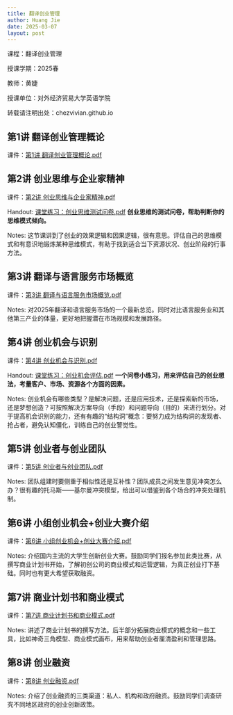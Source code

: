 ```yaml
---
title: 翻译创业管理
author: Huang Jie
date: 2025-03-07
layout: post
---
```


课程：翻译创业管理

授课学期：2025春

教师：黄婕

授课单位：对外经济贸易大学英语学院

转载请注明出处：chezvivian.github.io




## 第1讲 翻译创业管理概论

课件：[第1讲 翻译创业管理概论.pdf](https://chezvivian.github.io/class/entrepreneur_pdf/第1讲_翻译创业管理概论.pdf)

## 第2讲 创业思维与企业家精神

课件：[第2讲 创业思维与企业家精神.pdf](https://chezvivian.github.io/class/entrepreneur_pdf/第2讲_创业思维与企业家精神.pdf)

Handout: [课堂练习：创业思维测试问卷.pdf](https://chezvivian.github.io/class/entrepreneur_pdf/第2讲_创业思维测试问卷_handout.pdf) **创业思维的测试问卷，帮助判断你的思维模式倾向。**

Notes: 这节课讲到了创业的效果逻辑和因果逻辑，很有意思。评估自己的思维模式和有意识地锻炼某种思维模式，有助于找到适合当下资源状况、创业阶段的行事方法。

## 第3讲 翻译与语言服务市场概览

课件：[第3讲 翻译与语言服务市场概览.pdf](https://chezvivian.github.io/class/entrepreneur_pdf/第3讲_翻译与语言服务市场概览.pdf)

Notes: 对2025年翻译和语言服务市场的一个最新总览。同时对比语言服务业和其他第三产业的体量，更好地把握潜在市场规模和发展路径。

## 第4讲 创业机会与识别

课件：[第4讲 创业机会与识别.pdf](https://chezvivian.github.io/class/entrepreneur_pdf/第4讲_创业机会与识别.pdf)

Handout: [课堂练习：创业机会评估.pdf](https://chezvivian.github.io/class/entrepreneur_pdf/第4讲_创业机会评估_handout.pdf) **一个问卷小练习，用来评估自己的创业想法，考量客户、市场、资源各个方面的因素。**

Notes: 创业机会有哪些类型？是解决问题，还是应用技术，还是探索新的市场，还是梦想创造？可按照解决方案导向（手段）和问题导向（目的）来进行划分。对于提高机会识别的能力，还有有趣的“结构洞”概念：要努力成为结构洞的发现者、抢占者，避免认知僵化，训练自己的创业警觉性。

## 第5讲 创业者与创业团队

课件：[第5讲 创业者与创业团队.pdf](https://chezvivian.github.io/class/entrepreneur_pdf/第5讲_创业者与创业团队.pdf)

Notes: 团队组建时要侧重于相似性还是互补性？团队成员之间发生意见冲突怎么办？很有趣的托马斯——基尔曼冲突模型，给出可以借鉴到各个场合的冲突处理机制。

## 第6讲 小组创业机会+创业大赛介绍

课件：[第6讲 小组创业机会+创业大赛介绍.pdf](https://chezvivian.github.io/class/entrepreneur_pdf/第6讲_小组创业机会+创业大赛介绍.pdf)

Notes: 介绍国内主流的大学生创新创业大赛。鼓励同学们报名参加此类比赛，从撰写商业计划书开始，了解初创公司的商业模式和运营逻辑，为真正创业打下基础。同时也有更大希望获取融资。

## 第7讲 商业计划书和商业模式

课件：[第7讲 商业计划书和商业模式.pdf](https://chezvivian.github.io/class/entrepreneur_pdf/第7讲_商业计划书和商业模式.pdf)

Notes: 讲述了商业计划书的撰写方法。后半部分拓展商业模式的概念和一些工具，比如神奇三角模型、商业模式画布，用来帮助创业者厘清盈利和管理思路。

## 第8讲 创业融资

课件：[第8讲 创业融资.pdf](https://chezvivian.github.io/class/entrepreneur_pdf/第8讲_创业融资.pdf)

Notes: 介绍了创业融资的三类渠道：私人、机构和政府融资。鼓励同学们调查研究不同地区政府的创业创新政策。